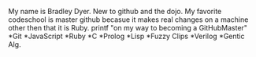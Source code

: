 My name is Bradley Dyer. New to github and the dojo.
My favorite codeschool is master github becasue it makes real changes on a machine other then that it is Ruby.
printf "on my way to becoming a GitHubMaster"
*Git
*JavaScript
*Ruby
*C
*Prolog
*Lisp
*Fuzzy Clips
*Verilog
*Gentic Alg.
